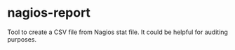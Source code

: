 # nagios-report
Tool to create a CSV file from Nagios stat file. It could be helpful for auditing purposes. 
